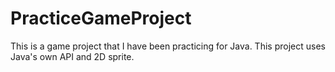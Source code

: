 ﻿# PracticeGameProject
This is a game project that I have been practicing for Java.
This project uses Java's own API and 2D sprite.
